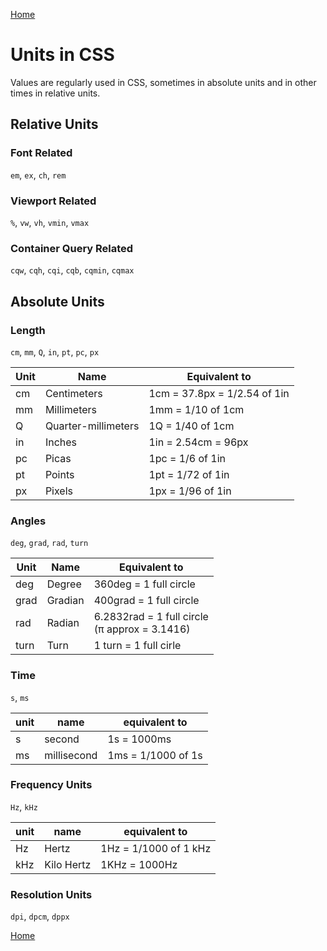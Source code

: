 [Home](./readme.md) 

# Units in CSS

Values are regularly used in CSS, sometimes in absolute units and in other times in relative units.

## Relative Units

### Font Related

`em`, `ex`, `ch`, `rem`

### Viewport Related

`%`, `vw`, `vh`, `vmin`, `vmax`

### Container Query Related

`cqw`, `cqh`, `cqi`, `cqb`, `cqmin`, `cqmax`

## Absolute Units

### Length

`cm`, `mm`, `Q`, `in`, `pt`, `pc`, `px`

| Unit | Name |Equivalent to |
|--|--|--|
| cm | Centimeters | 1cm = 37.8px = 1/2.54 of 1in |
| mm | Millimeters | 1mm = 1/10 of 1cm |
| Q | Quarter-millimeters | 1Q = 1/40 of 1cm |
| in | Inches | 1in = 2.54cm = 96px |
| pc | Picas | 1pc = 1/6 of 1in |
| pt | Points | 1pt = 1/72 of 1in |
| px | Pixels | 1px = 1/96 of 1in |

### Angles

`deg`, `grad`, `rad`, `turn`

| Unit | Name |Equivalent to |
|--|--|--|
| deg | Degree | 360deg = 1 full circle |
| grad | Gradian | 400grad = 1 full circle |
| rad | Radian | 6.2832rad = 1 full circle <br/> (π approx = 3.1416) |
| turn | Turn | 1 turn = 1 full cirle |

### Time

`s`, `ms`

| unit | name | equivalent to |
|--|--|--|
| s | second | 1s = 1000ms |
| ms | millisecond | 1ms = 1/1000 of 1s|

### Frequency Units

`Hz`, `kHz`

| unit | name | equivalent to |
|--|--|--|
| Hz | Hertz | 1Hz = 1/1000 of 1 kHz |
| kHz | Kilo Hertz | 1KHz = 1000Hz |


### Resolution Units

`dpi`, `dpcm`, `dppx`


[Home](./readme.md)
